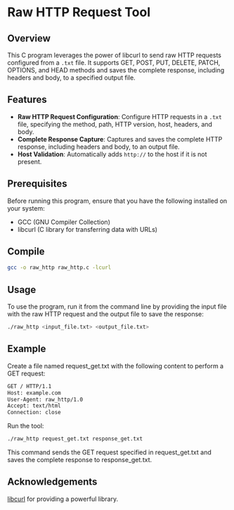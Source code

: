 # Raw HTTP Request Tool

## Overview

This C program leverages the power of libcurl to send raw HTTP requests configured from a `.txt` file. It supports GET, POST, PUT, DELETE, PATCH, OPTIONS, and HEAD methods and saves the complete response, including headers and body, to a specified output file.

## Features

- **Raw HTTP Request Configuration**: Configure HTTP requests in a `.txt` file, specifying the method, path, HTTP version, host, headers, and body.
- **Complete Response Capture**: Captures and saves the complete HTTP response, including headers and body, to an output file.
- **Host Validation**: Automatically adds `http://` to the host if it is not present.

## Prerequisites

Before running this program, ensure that you have the following installed on your system:

- GCC (GNU Compiler Collection)
- libcurl (C library for transferring data with URLs)

## Compile

```bash
gcc -o raw_http raw_http.c -lcurl
```

## Usage

To use the program, run it from the command line by providing the input file with the raw HTTP request and the output file to save the response:

```bash
./raw_http <input_file.txt> <output_file.txt>
```

## Example

Create a file named request_get.txt with the following content to perform a GET request:

```txt
GET / HTTP/1.1
Host: example.com
User-Agent: raw_http/1.0
Accept: text/html
Connection: close
```

Run the tool:

```bash
./raw_http request_get.txt response_get.txt
```

This command sends the GET request specified in request_get.txt and saves the complete response to response_get.txt.

## Acknowledgements

[libcurl](https://curl.se/libcurl/) for providing a powerful library.
